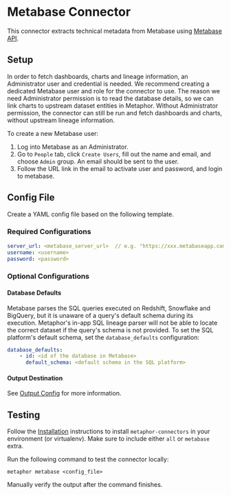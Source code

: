 # Metabase Connector

This connector extracts technical metadata from Metabase using [Metabase API](https://www.metabase.com/learn/administration/metabase-api.html).

## Setup

In order to fetch dashboards, charts and lineage information, an Administrator user and credential is needed. We recommend creating a dedicated Metabase user and role for the connector to use. The reason we need Administrator permission is to read the database details, so we can link charts to upstream dataset entities in Metaphor. Without Administrator permission, the connector can still be run and fetch dashboards and charts, without upstream lineage information.

To create a new Metabase user:
1. Log into Metabase as an Administrator.
2. Go to `People` tab, click `Create Users`, fill out the name and email, and choose `Admin` group. An email should be sent to the user. 
3. Follow the URL link in the email to activate user and password, and login to metabase.

## Config File

Create a YAML config file based on the following template.

### Required Configurations

```yaml
server_url: <metabase_server_url>  // e.g. "https://xxx.metabaseapp.com" for Metabase Cloud
username: <username>
password: <password>
```

### Optional Configurations

#### Database Defaults

Metabase parses the SQL queries executed on Redshift, Snowflake and BigQuery, but it is unaware of a query's default schema during its execution. Metaphor's in-app SQL lineage parser will not be able to locate the correct dataset if the query's schema is not provided. To set the SQL platform's default schema, set the `database_defaults` configuration:

```yaml
database_defaults:
    - id: <id of the database in Metabase>
      default_schema: <default schema in the SQL platform>
```

#### Output Destination

See [Output Config](../common/docs/output.md) for more information.

## Testing

Follow the [Installation](../../README.md) instructions to install `metaphor-connectors` in your environment (or virtualenv). Make sure to include either `all` or `metabase` extra.

Run the following command to test the connector locally:

```shell
metaphor metabase <config_file>
```

Manually verify the output after the command finishes.
